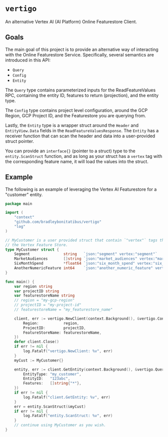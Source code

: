 # `vertigo`

An alternative Vertex AI (AI Platform) Online Featurestore Client.

## Goals

The main goal of this project is to provide an alternative way of interacting with the Online Featurestore
Service. Specifically, several semantics are introduced in this API:

- `Query`
- `Config`
- `Entity`

The `Query` type contains parameterized inputs for the ReadFeatureValues RPC, containing
the entity ID, features to return (projection), and the entity type.

The `Config` type contains project level configuration, around the GCP Region, GCP Project ID,
and the Featurestore you are querying from.

Lastly, the `Entity` type is a wrapper struct around the `Header` and `EntityView.Data`
fields in the `ReadFeatureValuesResponse`.
The `Entity` has a receiver function that can scan the header and data into a user-provided
struct pointer.

You can provide an `interface{}` (pointer to a struct) type to the `entity.ScanStruct` function,
and as long as your struct has a `vertex` tag with the corresponding feature name, it will
load the values into the struct.

## Example

The following is an example of leveraging the Vertex AI Featurestore for a "customer" entity.

```go
package main

import (
	"context"
	"github.com/bradleybonitatibus/vertigo"
	"log"
)

// MyCustomer is a user provided struct that contain `"vertex"` tags that map to the entity feature ID in
// the Vertex Feature Store.
type MyCustomer struct {
	Segment               string   `json:"segment" vertex:"segment"`
	MarketAudiences       []string `json:"market_audiences" vertex:"market_audiences"`
	SixMonthSpend         *float64 `json:"six_month_spend" vertex:"six_month_spend"`
	AnotherNumericFeature int64    `json:"another_numeric_feature" vertex:"another_numeric_feature"`
}

func main() {
	var region string
	var projectID string
	var featurestoreName string
	// region = "my-gcp-region"
	// projectID = "my-project-id"
	// featurestoreName = "my_featurestore_name"

	client, err := vertigo.NewClient(context.Background(), &vertigo.Config{
		Region:           region,
		ProjectID:        projectID,
		FeatureStoreName: featurestoreName,
	})
	defer client.Close()
	if err != nil {
		log.Fatalf("vertigo.NewClient: %v", err)
	}
	myCust := MyCustomer{}

	entity, err := client.GetEntity(context.Background(), &vertigo.Query{
		EntityType: "my_customer",
		EntityID:   "123abc",
		Features:   []string{"*"},
	})
	if err != nil {
		log.Fatalf("client.GetEntity: %v", err)
	}
	err = entity.ScanStruct(&myCust)
	if err != nil {
		log.Fatalf("entity.ScanStruct: %v", err)
	}
	// continue using MyCustomer as you wish.
}
```

